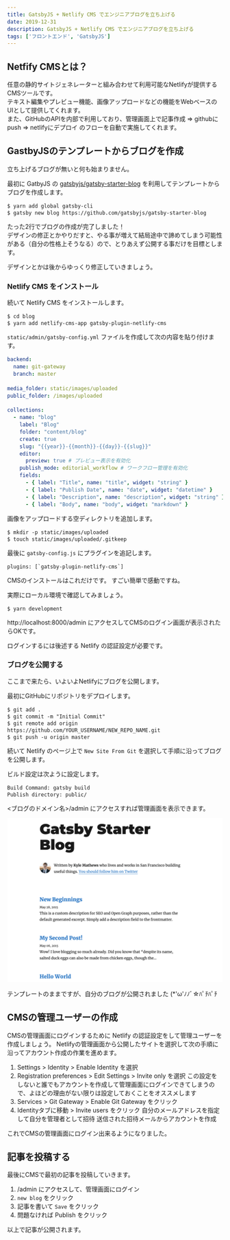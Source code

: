 ```yaml
---
title: GatsbyJS + Netlify CMS でエンジニアブログを立ち上げる
date: 2019-12-31
description: GatsbyJS + Netlify CMS でエンジニアブログを立ち上げる
tags: ['フロントエンド', 'GatsbyJS']
---
```

## Netfify CMSとは？

任意の静的サイトジェネレーターと組み合わせて利用可能なNetlifyが提供するCMSツールです。\
テキスト編集やプレビュー機能、画像アップロードなどの機能をWebベースのUIとして提供してくれます。\
また、GitHubのAPIを内部で利用しており、管理画面上で記事作成 => githubにpush => netlifyにデプロイ のフローを自動で実施してくれます。

## GastbyJSのテンプレートからブログを作成

立ち上げるブログが無いと何も始まりません。

最初に GatbyJS の [gatsbyjs/gatsby-starter-blog](https://github.com/gatsbyjs/gatsby-starter-blog) を利用してテンプレートからブログを作成します。

```shell
$ yarn add global gatsby-cli
$ gatsby new blog https://github.com/gatsbyjs/gatsby-starter-blog
```

たった2行でブログの作成が完了しました！\
デザインの修正とかやりだすと、やる事が増えて結局途中で諦めてしまう可能性がある（自分の性格上そうなる）ので、とりあえず公開する事だけを目標とします。  

デザインとかは後からゆっくり修正していきましょう。

### Netlify CMS をインストール

続いて Netlify CMS をインストールします。

```shell
$ cd blog
$ yarn add netlify-cms-app gatsby-plugin-netlify-cms
```

`static/admin/gatsby-config.yml` ファイルを作成して次の内容を貼り付けます。

```yaml
backend:
  name: git-gateway
  branch: master

media_folder: static/images/uploaded
public_folder: /images/uploaded

collections:
  - name: "blog"
    label: "Blog"
    folder: "content/blog"
    create: true
    slug: "{{year}}-{{month}}-{{day}}-{{slug}}"
    editor:
      preview: true # プレビュー表示を有効化
    publish_mode: editorial_workflow # ワークフロー管理を有効化
    fields:
      - { label: "Title", name: "title", widget: "string" }
      - { label: "Publish Date", name: "date", widget: "datetime" }
      - { label: "Description", name: "description", widget: "string" }
      - { label: "Body", name: "body", widget: "markdown" }
```

画像をアップロードする空ディレクトリを追加します。

```shell
$ mkdir -p static/images/uploaded
$ touch static/images/uploaded/.gitkeep
```

最後に `gatsby-config.js` にプラグインを追記します。

```
plugins: [`gatsby-plugin-netlify-cms`]
```

CMSのインストールはこれだけです。 すごい簡単で感動ですね。

実際にローカル環境で確認してみましょう。

```
$ yarn development
```

http://localhost:8000/admin にアクセスしてCMSのログイン画面が表示されたらOKです。 

ログインするには後述する Netlify の認証設定が必要です。

### ブログを公開する

ここまで来たら、いよいよNetlifyにブログを公開します。

最初にGitHubにリポジトリをデプロイします。

```shell
$ git add .
$ git commit -m "Initial Commit"
$ git remote add origin https://github.com/YOUR_USERNAME/NEW_REPO_NAME.git
$ git push -u origin master
```

続いて Netlify のページ上で `New Site From Git` を選択して手順に沿ってブログを公開します。

ビルド設定は次ように設定します。

```
Build Command: gatsby build
Publish directory: public/
```

<ブログのドメイン名>/admin にアクセスすれば管理画面を表示できます。

![テンプレートの画面](./blog-template.png)

テンプレートのままですが、自分のブログが公開されました (*'ω'ﾉﾉﾞ☆ﾊﾟﾁﾊﾟﾁ

## CMSの管理ユーザーの作成

CMSの管理画面にログインするために Netlify の認証設定をして管理ユーザーを作成しましょう。 Netlifyの管理画面から公開したサイトを選択して次の手順に沿ってアカウント作成の作業を進めます。

1. Settings > Identity > Enable Identity を選択
2. Registration preferences > Edit Settings > Invite only を選択 この設定をしないと誰でもアカウントを作成して管理画面にログインできてしまうので、よほどの理由がない限りは設定しておくことをオススメします
3. Services > Git Gateway > Enable Git Gateway をクリック
4. Identityタブに移動 > Invite users をクリック 自分のメールアドレスを指定して自分を管理者として招待 送信された招待メールからアカウントを作成

これでCMSの管理画面にログイン出来るようになりました。

## 記事を投稿する

最後にCMSで最初の記事を投稿していきます。

1. /admin にアクセスして、管理画面にログイン
2. `new blog` をクリック
3. 記事を書いて `Save` をクリック
4. 問題なければ Publish をクリック

以上で記事が公開されます。
